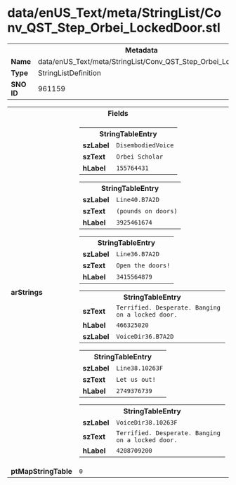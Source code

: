 <h1>data/enUS_Text/meta/StringList/Conv_QST_Step_Orbei_LockedDoor.stl</h1><table><tr><th colspan="100%">Metadata</th></tr><tr><td><b>Name</b></td><td>data/enUS_Text/meta/StringList/Conv_QST_Step_Orbei_LockedDoor.stl</td></tr><tr><td><b>Type</b></td><td>StringListDefinition</td></tr><tr><td><b>SNO ID</b></td><td>961159</td></tr></table>

<table><tr><th colspan="100%">Fields</th></tr><tr><td><b>arStrings</b></td><td><table><tr><th colspan="100%">StringTableEntry</th></tr><tr><td><b>szLabel</b></td><td><code>DisembodiedVoice</code></td></tr><tr><td><b>szText</b></td><td><code>Orbei Scholar</code></td></tr><tr><td><b>hLabel</b></td><td><code>155764431</code></td></tr></table>


<table><tr><th colspan="100%">StringTableEntry</th></tr><tr><td><b>szLabel</b></td><td><code>Line40.B7A2D</code></td></tr><tr><td><b>szText</b></td><td><code>(pounds on doors)</code></td></tr><tr><td><b>hLabel</b></td><td><code>3925461674</code></td></tr></table>


<table><tr><th colspan="100%">StringTableEntry</th></tr><tr><td><b>szLabel</b></td><td><code>Line36.B7A2D</code></td></tr><tr><td><b>szText</b></td><td><code>Open the doors!</code></td></tr><tr><td><b>hLabel</b></td><td><code>3415564879</code></td></tr></table>


<table><tr><th colspan="100%">StringTableEntry</th></tr><tr><td><b>szText</b></td><td><code>Terrified. Desperate. Banging on a locked door.</code></td></tr><tr><td><b>hLabel</b></td><td><code>466325020</code></td></tr><tr><td><b>szLabel</b></td><td><code>VoiceDir36.B7A2D</code></td></tr></table>


<table><tr><th colspan="100%">StringTableEntry</th></tr><tr><td><b>szLabel</b></td><td><code>Line38.10263F</code></td></tr><tr><td><b>szText</b></td><td><code>Let us out!</code></td></tr><tr><td><b>hLabel</b></td><td><code>2749376739</code></td></tr></table>


<table><tr><th colspan="100%">StringTableEntry</th></tr><tr><td><b>szLabel</b></td><td><code>VoiceDir38.10263F</code></td></tr><tr><td><b>szText</b></td><td><code>Terrified. Desperate. Banging on a locked door.</code></td></tr><tr><td><b>hLabel</b></td><td><code>4208709200</code></td></tr></table>


</td></tr><tr><td><b>ptMapStringTable</b></td><td><code>0</code></td></tr></table>

